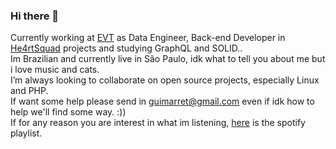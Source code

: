 ### Hi there 👋

Currently working at [EVT](https://evtit.com/) as Data Engineer, Back-end Developer in [He4rtSquad](https://github.com/he4rt) projects and studying GraphQL and SOLID.. </br>
Im Brazilian and currently live in São Paulo, idk what to tell you about me but i love music and cats. </br>
I’m always looking to collaborate on open source projects, especially Linux and PHP.</br>
If want some help please send in guimarret@gmail.com even if idk how to help we'll find some way. :))</br>
If for any reason you are interest in what im listening, [here](https://open.spotify.com/playlist/37i9dQZF1EpkdgSsl16sqj?si=7011309960c14dd5) is the spotify playlist.

